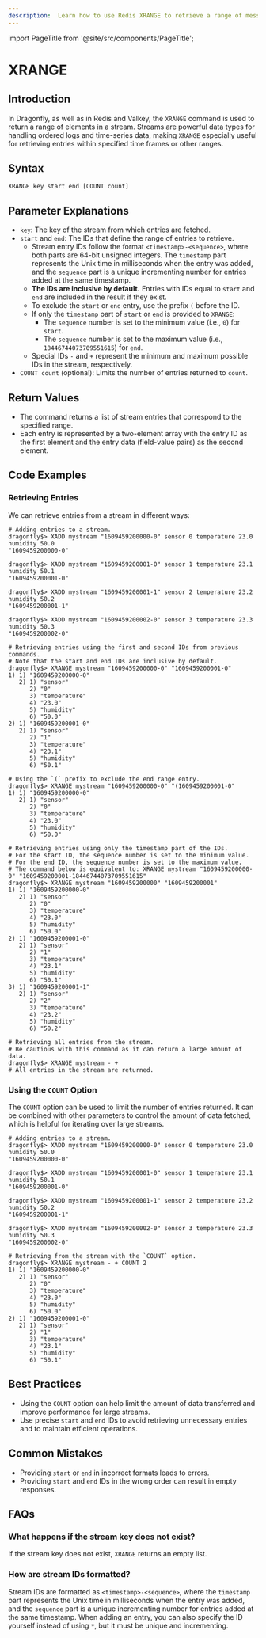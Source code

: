 ```yaml
---
description:  Learn how to use Redis XRANGE to retrieve a range of messages from a stream.
---
```


import PageTitle from '@site/src/components/PageTitle';

# XRANGE

<PageTitle title="Redis XRANGE Command (Documentation) | Dragonfly" />

## Introduction

In Dragonfly, as well as in Redis and Valkey, the `XRANGE` command is used to return a range of elements in a stream.
Streams are powerful data types for handling ordered logs and time-series data, making `XRANGE` especially useful for retrieving entries within specified time frames or other ranges.

## Syntax

```shell
XRANGE key start end [COUNT count]
```

## Parameter Explanations

- `key`: The key of the stream from which entries are fetched.
- `start` and `end`: The IDs that define the range of entries to retrieve.
  - Stream entry IDs follow the format `<timestamp>-<sequence>`, where both parts are 64-bit unsigned integers.
    The `timestamp` part represents the Unix time in milliseconds when the entry was added, and the `sequence` part is a unique incrementing number for entries added at the same timestamp.
  - **The IDs are inclusive by default.** Entries with IDs equal to `start` and `end` are included in the result if they exist.
  - To exclude the `start` or `end` entry, use the prefix `(` before the ID.
  - If only the `timestamp` part of `start` or `end` is provided to `XRANGE`:
    - The `sequence` number is set to the minimum value (i.e., `0`) for `start`.
    - The `sequence` number is set to the maximum value (i.e., `18446744073709551615`) for `end`.
  - Special IDs `-` and `+` represent the minimum and maximum possible IDs in the stream, respectively.
- `COUNT count` (optional): Limits the number of entries returned to `count`.

## Return Values

- The command returns a list of stream entries that correspond to the specified range.
- Each entry is represented by a two-element array with the entry ID as the first element and the entry data (field-value pairs) as the second element.

## Code Examples

### Retrieving Entries

We can retrieve entries from a stream in different ways:

```shell
# Adding entries to a stream.
dragonfly$> XADD mystream "1609459200000-0" sensor 0 temperature 23.0 humidity 50.0
"1609459200000-0"

dragonfly$> XADD mystream "1609459200001-0" sensor 1 temperature 23.1 humidity 50.1
"1609459200001-0"

dragonfly$> XADD mystream "1609459200001-1" sensor 2 temperature 23.2 humidity 50.2
"1609459200001-1"

dragonfly$> XADD mystream "1609459200002-0" sensor 3 temperature 23.3 humidity 50.3
"1609459200002-0"

# Retrieving entries using the first and second IDs from previous commands.
# Note that the start and end IDs are inclusive by default.
dragonfly$> XRANGE mystream "1609459200000-0" "1609459200001-0"
1) 1) "1609459200000-0"
   2) 1) "sensor"
      2) "0"
      3) "temperature"
      4) "23.0"
      5) "humidity"
      6) "50.0"
2) 1) "1609459200001-0"
   2) 1) "sensor"
      2) "1"
      3) "temperature"
      4) "23.1"
      5) "humidity"
      6) "50.1"

# Using the `(` prefix to exclude the end range entry.
dragonfly$> XRANGE mystream "1609459200000-0" "(1609459200001-0"
1) 1) "1609459200000-0"
   2) 1) "sensor"
      2) "0"
      3) "temperature"
      4) "23.0"
      5) "humidity"
      6) "50.0"

# Retrieving entries using only the timestamp part of the IDs.
# For the start ID, the sequence number is set to the minimum value.
# For the end ID, the sequence number is set to the maximum value.
# The command below is equivalent to: XRANGE mystream "1609459200000-0" "1609459200001-18446744073709551615"
dragonfly$> XRANGE mystream "1609459200000" "1609459200001"
1) 1) "1609459200000-0"
   2) 1) "sensor"
      2) "0"
      3) "temperature"
      4) "23.0"
      5) "humidity"
      6) "50.0"
2) 1) "1609459200001-0"
   2) 1) "sensor"
      2) "1"
      3) "temperature"
      4) "23.1"
      5) "humidity"
      6) "50.1"
3) 1) "1609459200001-1"
   2) 1) "sensor"
      2) "2"
      3) "temperature"
      4) "23.2"
      5) "humidity"
      6) "50.2"

# Retrieving all entries from the stream.
# Be cautious with this command as it can return a large amount of data.
dragonfly$> XRANGE mystream - +
# All entries in the stream are returned.
```

### Using the `COUNT` Option

The `COUNT` option can be used to limit the number of entries returned.
It can be combined with other parameters to control the amount of data fetched, which is helpful for iterating over large streams.

```shell
# Adding entries to a stream.
dragonfly$> XADD mystream "1609459200000-0" sensor 0 temperature 23.0 humidity 50.0
"1609459200000-0"

dragonfly$> XADD mystream "1609459200001-0" sensor 1 temperature 23.1 humidity 50.1
"1609459200001-0"

dragonfly$> XADD mystream "1609459200001-1" sensor 2 temperature 23.2 humidity 50.2
"1609459200001-1"

dragonfly$> XADD mystream "1609459200002-0" sensor 3 temperature 23.3 humidity 50.3
"1609459200002-0"

# Retrieving from the stream with the `COUNT` option.
dragonfly$> XRANGE mystream - + COUNT 2
1) 1) "1609459200000-0"
   2) 1) "sensor"
      2) "0"
      3) "temperature"
      4) "23.0"
      5) "humidity"
      6) "50.0"
2) 1) "1609459200001-0"
   2) 1) "sensor"
      2) "1"
      3) "temperature"
      4) "23.1"
      5) "humidity"
      6) "50.1"
```

## Best Practices

- Using the `COUNT` option can help limit the amount of data transferred and improve performance for large streams.
- Use precise `start` and `end` IDs to avoid retrieving unnecessary entries and to maintain efficient operations.

## Common Mistakes

- Providing `start` or `end` in incorrect formats leads to errors.
- Providing `start` and `end` IDs in the wrong order can result in empty responses.

## FAQs

### What happens if the stream key does not exist?

If the stream key does not exist, `XRANGE` returns an empty list.

### How are stream IDs formatted?

Stream IDs are formatted as `<timestamp>-<sequence>`, where the `timestamp` part represents the Unix time in milliseconds when the entry was added,
and the `sequence` part is a unique incrementing number for entries added at the same timestamp.
When adding an entry, you can also specify the ID yourself instead of using `*`, but it must be unique and incrementing.
